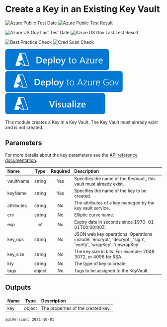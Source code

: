 # Create a Key in an Existing Key Vault

![Azure Public Test Date](https://azurequickstartsservice.blob.core.windows.net/badges/modules/Microsoft.KeyVault/vaults/keys/0.9/PublicLastTestDate.svg)
![Azure Public Test Result](https://azurequickstartsservice.blob.core.windows.net/badges/modules/Microsoft.KeyVault/vaults/keys/0.9/PublicDeployment.svg)

![Azure US Gov Last Test Date](https://azurequickstartsservice.blob.core.windows.net/badges/modules/Microsoft.KeyVault/vaults/keys/0.9/FairfaxLastTestDate.svg)
![Azure US Gov Last Test Result](https://azurequickstartsservice.blob.core.windows.net/badges/modules/Microsoft.KeyVault/vaults/keys/0.9/FairfaxDeployment.svg)

![Best Practice Check](https://azurequickstartsservice.blob.core.windows.net/badges/modules/Microsoft.KeyVault/vaults/keys/0.9/BestPracticeResult.svg)
![Cred Scan Check](https://azurequickstartsservice.blob.core.windows.net/badges/modules/Microsoft.KeyVault/vaults/keys/0.9/CredScanResult.svg)

[![Deploy To Azure](https://raw.githubusercontent.com/Azure/azure-quickstart-templates/master/1-CONTRIBUTION-GUIDE/images/deploytoazure.svg?sanitize=true)](https://portal.azure.com/#create/Microsoft.Template/uri/https%3A%2F%2Fraw.githubusercontent.com%2FAzure%2Fazure-quickstart-templates%2Fmaster%2Fmodules%2FMicrosoft.KeyVault%2Fvaults%2Fkeys%2F0.9%2Fazuredeploy.json)
[![Deploy To Azure US Gov](https://raw.githubusercontent.com/Azure/azure-quickstart-templates/master/1-CONTRIBUTION-GUIDE/images/deploytoazuregov.svg?sanitize=true)](https://portal.azure.us/#create/Microsoft.Template/uri/https%3A%2F%2Fraw.githubusercontent.com%2FAzure%2Fazure-quickstart-templates%2Fmaster%2Fmodules%2FMicrosoft.KeyVault%2Fvaults%2Fkeys%2F0.9%2Fazuredeploy.json)
[![Visualize](https://raw.githubusercontent.com/Azure/azure-quickstart-templates/master/1-CONTRIBUTION-GUIDE/images/visualizebutton.svg?sanitize=true)](http://armviz.io/#/?load=https%3A%2F%2Fraw.githubusercontent.com%2FAzure%2Fazure-quickstart-templates%2Fmaster%2Fmodules%2FMicrosoft.KeyVault%2Fvaults%2Fkeys%2F0.9%2Fazuredeploy.json)

This module creates a Key in a Key Vault.  The Key Vault must already exist and is not created.

## Parameters

For more details about the key parameters see the [API reference documentation](https://docs.microsoft.com/en-us/rest/api/keyvault/CreateKey/CreateKey).

| Name | Type | Required | Description |
| :------------- | :----------: | :----------: | :------------- |
| vaultName | string | Yes | Specifies the name of the KeyVault, this vault must already exist. |
| keyName | string | Yes | Specifies the name of the key to be created. |
| attributes | string | No | The attributes of a key managed by the key vault service. |
| crv | string | No | Elliptic curve name. |
| exp | int | No | Expiry date in seconds since 1970-01-01T00:00:00Z. |
| key_ops | string | No | JSON web key operations. Operations include: 'encrypt', 'decrypt', 'sign', 'verify', 'wrapKey', 'unwrapKey' |
| key_size | string | No | The key size in bits. For example: 2048, 3072, or 4096 for RSA. |
| kty | string | No | The type of key to create. |
| tags | object | No | Tags to be assigned to the KeyVault. |

## Outputs

| Name | Type | Description |
| :------------- | :----------: | :------------- |
| key | object | The properties of the created key. |

```apiVersion: 2021-10-01```

